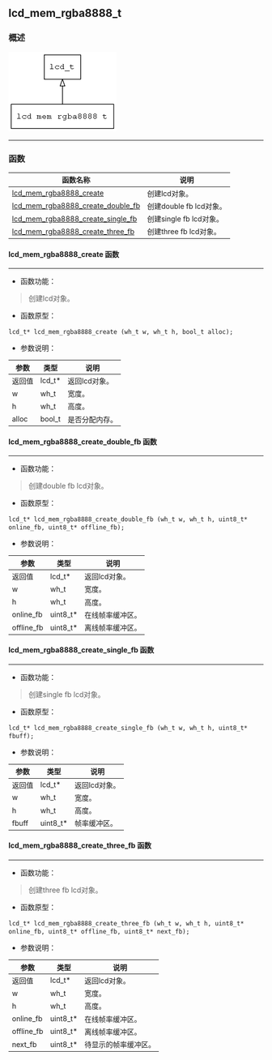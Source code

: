 ## lcd\_mem\_rgba8888\_t
### 概述
![image](images/lcd_mem_rgba8888_t_0.png)


----------------------------------
### 函数
<p id="lcd_mem_rgba8888_t_methods">

| 函数名称 | 说明 | 
| -------- | ------------ | 
| <a href="#lcd_mem_rgba8888_t_lcd_mem_rgba8888_create">lcd\_mem\_rgba8888\_create</a> | 创建lcd对象。 |
| <a href="#lcd_mem_rgba8888_t_lcd_mem_rgba8888_create_double_fb">lcd\_mem\_rgba8888\_create\_double\_fb</a> | 创建double fb lcd对象。 |
| <a href="#lcd_mem_rgba8888_t_lcd_mem_rgba8888_create_single_fb">lcd\_mem\_rgba8888\_create\_single\_fb</a> | 创建single fb lcd对象。 |
| <a href="#lcd_mem_rgba8888_t_lcd_mem_rgba8888_create_three_fb">lcd\_mem\_rgba8888\_create\_three\_fb</a> | 创建three fb lcd对象。 |
#### lcd\_mem\_rgba8888\_create 函数
-----------------------

* 函数功能：

> <p id="lcd_mem_rgba8888_t_lcd_mem_rgba8888_create">创建lcd对象。

* 函数原型：

```
lcd_t* lcd_mem_rgba8888_create (wh_t w, wh_t h, bool_t alloc);
```

* 参数说明：

| 参数 | 类型 | 说明 |
| -------- | ----- | --------- |
| 返回值 | lcd\_t* | 返回lcd对象。 |
| w | wh\_t | 宽度。 |
| h | wh\_t | 高度。 |
| alloc | bool\_t | 是否分配内存。 |
#### lcd\_mem\_rgba8888\_create\_double\_fb 函数
-----------------------

* 函数功能：

> <p id="lcd_mem_rgba8888_t_lcd_mem_rgba8888_create_double_fb">创建double fb lcd对象。

* 函数原型：

```
lcd_t* lcd_mem_rgba8888_create_double_fb (wh_t w, wh_t h, uint8_t* online_fb, uint8_t* offline_fb);
```

* 参数说明：

| 参数 | 类型 | 说明 |
| -------- | ----- | --------- |
| 返回值 | lcd\_t* | 返回lcd对象。 |
| w | wh\_t | 宽度。 |
| h | wh\_t | 高度。 |
| online\_fb | uint8\_t* | 在线帧率缓冲区。 |
| offline\_fb | uint8\_t* | 离线帧率缓冲区。 |
#### lcd\_mem\_rgba8888\_create\_single\_fb 函数
-----------------------

* 函数功能：

> <p id="lcd_mem_rgba8888_t_lcd_mem_rgba8888_create_single_fb">创建single fb lcd对象。

* 函数原型：

```
lcd_t* lcd_mem_rgba8888_create_single_fb (wh_t w, wh_t h, uint8_t* fbuff);
```

* 参数说明：

| 参数 | 类型 | 说明 |
| -------- | ----- | --------- |
| 返回值 | lcd\_t* | 返回lcd对象。 |
| w | wh\_t | 宽度。 |
| h | wh\_t | 高度。 |
| fbuff | uint8\_t* | 帧率缓冲区。 |
#### lcd\_mem\_rgba8888\_create\_three\_fb 函数
-----------------------

* 函数功能：

> <p id="lcd_mem_rgba8888_t_lcd_mem_rgba8888_create_three_fb">创建three fb lcd对象。

* 函数原型：

```
lcd_t* lcd_mem_rgba8888_create_three_fb (wh_t w, wh_t h, uint8_t* online_fb, uint8_t* offline_fb, uint8_t* next_fb);
```

* 参数说明：

| 参数 | 类型 | 说明 |
| -------- | ----- | --------- |
| 返回值 | lcd\_t* | 返回lcd对象。 |
| w | wh\_t | 宽度。 |
| h | wh\_t | 高度。 |
| online\_fb | uint8\_t* | 在线帧率缓冲区。 |
| offline\_fb | uint8\_t* | 离线帧率缓冲区。 |
| next\_fb | uint8\_t* | 待显示的帧率缓冲区。 |
